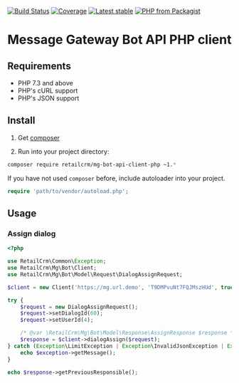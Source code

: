 [![Build Status](https://github.com/retailcrm/mg-bot-api-client-php/workflows/ci/badge.svg)](https://github.com/retailcrm/mg-bot-api-client-php/actions)
[![Coverage](https://img.shields.io/codecov/c/gh/retailcrm/mg-bot-api-client-php/master.svg?logo=codecov&logoColor=white)](https://codecov.io/gh/retailcrm/mg-bot-api-client-php)
[![Latest stable](https://img.shields.io/packagist/v/retailcrm/mg-bot-api-client-php.svg)](https://packagist.org/packages/retailcrm/mg-bot-api-client-php)
[![PHP from Packagist](https://img.shields.io/packagist/php-v/retailcrm/mg-bot-api-client-php.svg?logo=php&logoColor=white)](https://packagist.org/packages/retailcrm/mg-bot-api-client-php)


# Message Gateway Bot API PHP client

## Requirements

* PHP 7.3 and above
* PHP's cURL support
* PHP's JSON support

## Install

1) Get [composer](https://getcomposer.org/download/)

2) Run into your project directory:
```bash
composer require retailcrm/mg-bot-api-client-php ~1.*
```

If you have not used `composer` before, include autoloader into your project.
```php
require 'path/to/vendor/autoload.php';
```

## Usage

### Assign dialog
```php
<?php

use RetailCrm\Common\Exception;
use RetailCrm\Mg\Bot\Client;
use RetailCrm\Mg\Bot\Model\Request\DialogAssignRequest;

$client = new Client('https://mg.url.demo', 'T9DMPvuNt7FQJMszHUd', true);

try {
    $request = new DialogAssignRequest();
    $request->setDialogId(60);
    $request->setUserId(4);

    /* @var \RetailCrm\Mg\Bot\Model\Response\AssignResponse $response */
    $response = $client->dialogAssign($request);
} catch (Exception\LimitException | Exception\InvalidJsonException | Exception\UnauthorizedException $exception) {
    echo $exception->getMessage();
}

echo $response->getPreviousResponsible();
```
